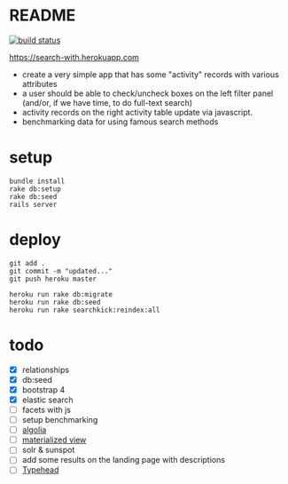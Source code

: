 # README

[![build status](https://gitlab.com/jaigouk/search-with/badges/master/build.svg)](https://gitlab.com/jaigouk/search-with/commits/master)

https://search-with.herokuapp.com

* create a very simple app that has some "activity" records with various attributes
* a user should be able to check/uncheck boxes on the left filter panel (and/or, if we have time, to do full-text search)
* activity records on the right activity table update via javascript.
* benchmarking data for using famous search methods

# setup

```
bundle install
rake db:setup
rake db:seed
rails server
```

# deploy

```
git add .
git commit -m "updated..."
git push heroku master

heroku run rake db:migrate
heroku run rake db:seed
heroku run rake searchkick:reindex:all
```

# todo

- [x] relationships
- [x] db:seed
- [x] bootstrap 4
- [x] elastic search 
- [ ] facets with js
- [ ] setup benchmarking
- [ ] [algolia](https://www.algolia.com)
- [ ] [materialized view](http://confreaks.tv/videos/railsconf2016-multi-table-full-text-search-with-postgres)
- [ ] solr & sunspot
- [ ] add some results on the landing page with descriptions
- [ ] [Typehead](https://github.com/twitter/typeahead.js/blob/master/doc/jquery_typeahead.md)
